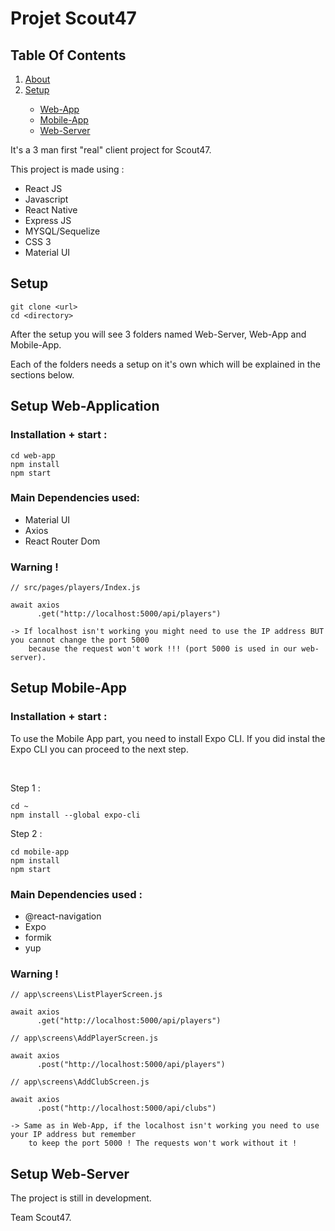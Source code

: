 # Projet Scout47

<h2>Table Of Contents</h2>
<ol>
  <li><a href="#about">About</a></li>
  <li><a href="#setup">Setup</a></li>
  <ul>
    <li><a href="#webApp">Web-App</a></li>
    <li><a href="#mobileApp">Mobile-App</a></li>
    <li><a href="#webServer">Web-Server</a></li>
  </ul>
</ol>

<p id="about">It's a 3 man first "real" client project for Scout47.</p>
<p>This project is made using :<p>
<ul>
  <li>React JS</li>
  <li>Javascript</li>
  <li>React Native</li>
  <li>Express JS</li>
  <li>MYSQL/Sequelize</li>
  <li>CSS 3</li>
  <li>Material UI</li>
</ul>
<h2 id="setup">Setup</h2>

`git clone <url>`<br>
`cd <directory>`<br>

<p>After the setup you will see 3 folders named Web-Server, Web-App and Mobile-App.</p>
<p>Each of the folders needs a setup on it's own which will be explained in the sections below.</p>

<h2 id="webApp">Setup Web-Application</h2>
<h3>Installation + start :</h3>

`cd web-app`<br>
`npm install`<br>
`npm start`

<h3>Main Dependencies used:</h3>
<ul>
    <li>Material UI</li>
    <li>Axios</li>
    <li>React Router Dom</li>
</ul>

<h3>Warning !</h3>

```
// src/pages/players/Index.js

await axios
      .get("http://localhost:5000/api/players")

-> If localhost isn't working you might need to use the IP address BUT you cannot change the port 5000
    because the request won't work !!! (port 5000 is used in our web-server).
```

<h2 id="mobileApp">Setup Mobile-App</h2>
<h3>Installation + start :</h3>

<p>To use the Mobile App part, you need to install Expo CLI. If you did instal the Expo CLI you can proceed to the next step.</p><br>
<p>Step 1 :</p>

`cd ~`<br>
`npm install --global expo-cli`
<br>

<p>Step 2 :</p>

`cd mobile-app`<br>
`npm install`<br>
`npm start`<br>

<h3>Main Dependencies used :</h3>
<ul>
  <li>@react-navigation</li>
  <li>Expo</li>
  <li>formik</li>
  <li>yup</li>
</ul>

<h3>Warning !</h3>

```
// app\screens\ListPlayerScreen.js

await axios
      .get("http://localhost:5000/api/players")

// app\screens\AddPlayerScreen.js

await axios
      .post("http://localhost:5000/api/players")

// app\screens\AddClubScreen.js

await axios
      .post("http://localhost:5000/api/clubs")

-> Same as in Web-App, if the localhost isn't working you need to use your IP address but remember
    to keep the port 5000 ! The requests won't work without it !
```

<h2 id="webServer">Setup Web-Server</h2>

The project is still in development.

Team Scout47.
